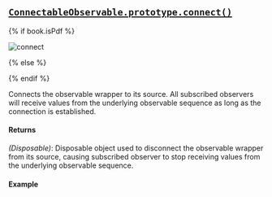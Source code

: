 ## [`ConnectableObservable.prototype.connect()`](https://github.com/Reactive-Extensions/RxJS/blob/master/src/core/linq/connectableobservable.js)

{% if book.isPdf %}

![connect](http://reactivex.io/documentation/operators/images/publishConnect.png)

{% else %}



{% endif %}

Connects the observable wrapper to its source. All subscribed observers will receive values from the underlying observable sequence as long as the connection is established.

#### Returns
*(Disposable)*: Disposable object used to disconnect the observable wrapper from its source, causing subscribed observer to stop receiving values from the underlying observable sequence.
 
#### Example

[](http://jsbin.com/timob/1/embed?js,console)